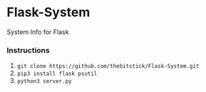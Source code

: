 # Flask-System
System Info for Flask

### Instructions

1. `git clone https://github.com/thebitstick/Flask-System.git`
2. `pip3 install flask psutil`
3. `python3 server.py`

